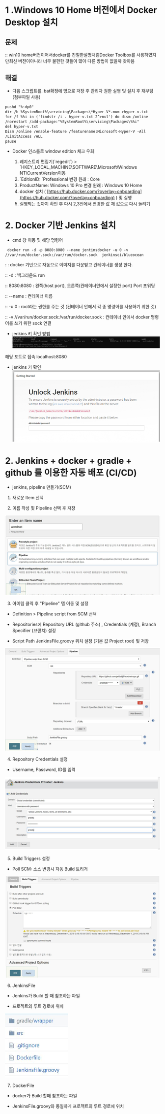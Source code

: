 # 1 .Windows 10 Home 버전에서 Docker Desktop 설치

## 문제

:: win10 home버전이어서docker를 친절한설명처럼Docker Toolbox를 사용하였지만최신 버전이아니라 너무 불편한 것들이 많아 다른 방법이 없을까 찾아봄

## 해결

-   다음 스크립트를. bat확정에 명으로 저장 후 관리자 권한 실행 및 설치 후 재부팅 (첨부파일 사용)

```
pushd "%~dp0"
dir /b %SystemRoot%\servicing\Packages\*Hyper-V*.mum >hyper-v.txt
for /f %%i in ('findstr /i . hyper-v.txt 2^>nul') do dism /online /norestart /add-package:"%SystemRoot%\servicing\Packages\%%i"
del hyper-v.txt
Dism /online /enable-feature /featurename:Microsoft-Hyper-V -All /LimitAccess /ALL
pause
```

-   Docker 인스롤로 window edition 체크 우회
    
    1.  레지스트리 편집기(\`regedit\`) > \`HKEY\_LOCAL\_MACHINE\\SOFTWARE\\Microsoft\\Windows NT\\CurrentVersion이동
    2.  \`EditionID: \`Professional 변경 원래 : Core
    3.  ProductName: Windows 10 Pro 변경 원래 : Windows 10 Home
    4.  docker 설치 ( [https://hub.docker.com/?overlay=onboarding](https://hub.docker.com/?overlay=onboarding) ) 및 실행
    5.  실행되는 것까지 확인 후 다시 2,3번에서 변경한 값 재 값으로 다시 돌리기

# 2.  Docker 기반 Jenkins 설치

- cmd 창 이동 및 해당 명령어 

``` docker run -d -p 8080:8080 --name jentinsdocker -u 0 -v //var/run/docker.sock:/var/run/docker.sock  jenkinsci/blueocean 
 docker run -d -p 8080:8080 --name jentinsdocker -u 0 -v //var/run/docker.sock:/var/run/docker.sock  jenkinsci/blueocean 
```

 : :  docker 기반으로 자동으로 이미지를 다운받고 컨테이너를 생성 한다.

::  -d : 백그라운드 run

:: 8080:8080 : 왼쪽(host port), 오른쪽(컨테이너안에서 설정한 port) Port 포워딩

:: --name : 컨테이너 이름

:: -u 0 :  root라는 권한를 주는 것 (컨테이너 안에서 각 종 명령어를 사용하기 위한 것)

:: -v  //var/run/docker.sock:/var/run/docker.sock :  컨테이너 안에서 docker 명령어를 쓰기 위한 sock 연결 



- jenkins 키 확인 방법
  ![jenkins_initialAdminPassword_check](https://github.com/pridebj8/rainbow/blob/master/cicd/jenkins_initialAdminPassword_check.png?raw=true)




해당 포트로 접속 localhost:8080

- jenkins 키 확인
![jenkins_initialAdminPassword_setting](https://github.com/pridebj8/rainbow/blob/master/cicd/jenkins_initialAdminPassword_setting.png?raw=true)




# 2. Jenkins  + docker + gradle + github 를 이용한 자동 배포 (CI/CD)

-   jenkins, pipeline 만들기(SCM)
    

1) 새로운 Item 선택

2) 이름 작성 및 Pipeline 선택 후 저장

![jenkins_item_add](https://github.com/pridebj8/rainbow/blob/master/cicd/jenkins_item_add.JPG?raw=true)



3) 아이템 클릭 후 "Plpeline" 텝 이동 및 설정

-   Definition > Pipeline script from SCM 선택
    
-   Repositories에 Repository URL (github 주소) , Credentials (계정), Branch Specifier (브랜치) 설정
    
-   Script Path JenkinsFile.groovy 위치 설정 (기본 값 Project root) 및 저장
    

![jenkins_item_pipeline_setting](https://github.com/pridebj8/rainbow/blob/master/cicd/jenkins_item_pipeline_setting.JPG?raw=true)



4) Repository Credentials 설정

- Username, Password, ID를 입력

![jenkins_item_pipeline_setting_credentional](https://github.com/pridebj8/rainbow/blob/master/cicd/jenkins_item_pipeline_setting_credentional.JPG?raw=true)




5) Build Triggers 설정

-   Poll SCM: 소스 변경시 자동 Build 트리거
    

![jenkins_item_trigger](https://github.com/pridebj8/rainbow/blob/master/cicd/jenkins_item_trigger.JPG?raw=true)





6) JenkinsFile

- Jenkins가 Build 할 때 참조하는 파일

- 프로젝트의 루트 경로에 위치

![JenkinsFile&DockerFile](https://github.com/pridebj8/rainbow/blob/master/cicd/JenkinsFile_groovy&DockerFIle.JPG?raw=true)

  



7) DockerFile

- docker가 Build 할때 참조하는 파일

- JenkinsFile.groovy와 동일하게 프로젝트의 루트 경로에 위치


